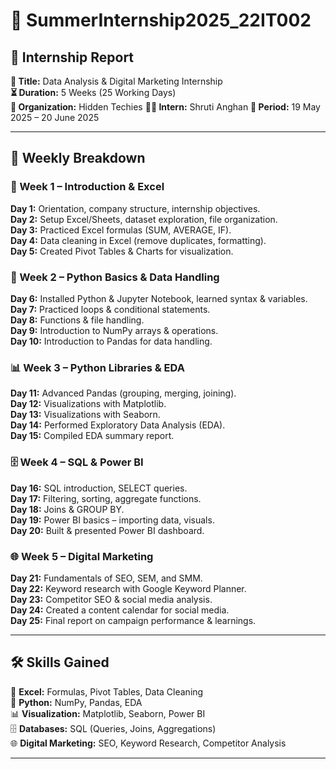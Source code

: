 # 🌟 SummerInternship2025_22IT002  

## 📑 Internship Report  
**🎯 Title:** Data Analysis & Digital Marketing Internship  
**⏳ Duration:** 5 Weeks (25 Working Days)  
**🏢 Organization:** Hidden Techies
**👨‍🎓 Intern:** Shruti Anghan
**📅 Period:** 19 May 2025 – 20 June 2025  

---

## 📌 Weekly Breakdown  

### 📘 Week 1 – Introduction & Excel  
**Day 1:** Orientation, company structure, internship objectives.  
**Day 2:** Setup Excel/Sheets, dataset exploration, file organization.  
**Day 3:** Practiced Excel formulas (SUM, AVERAGE, IF).  
**Day 4:** Data cleaning in Excel (remove duplicates, formatting).  
**Day 5:** Created Pivot Tables & Charts for visualization.  


### 🐍 Week 2 – Python Basics & Data Handling  
**Day 6:** Installed Python & Jupyter Notebook, learned syntax & variables.  
**Day 7:** Practiced loops & conditional statements.  
**Day 8:** Functions & file handling.  
**Day 9:** Introduction to NumPy arrays & operations.  
**Day 10:** Introduction to Pandas for data handling.  


### 📊 Week 3 – Python Libraries & EDA  
**Day 11:** Advanced Pandas (grouping, merging, joining).  
**Day 12:** Visualizations with Matplotlib.  
**Day 13:** Visualizations with Seaborn.  
**Day 14:** Performed Exploratory Data Analysis (EDA).  
**Day 15:** Compiled EDA summary report.  


### 🗄️ Week 4 – SQL & Power BI  
**Day 16:** SQL introduction, SELECT queries.  
**Day 17:** Filtering, sorting, aggregate functions.  
**Day 18:** Joins & GROUP BY.  
**Day 19:** Power BI basics – importing data, visuals.  
**Day 20:** Built & presented Power BI dashboard.  


### 🌐 Week 5 – Digital Marketing  
**Day 21:** Fundamentals of SEO, SEM, and SMM.  
**Day 22:** Keyword research with Google Keyword Planner.  
**Day 23:** Competitor SEO & social media analysis.  
**Day 24:** Created a content calendar for social media.  
**Day 25:** Final report on campaign performance & learnings.  

---

## 🛠️ Skills Gained  
📘 **Excel:** Formulas, Pivot Tables, Data Cleaning  
🐍 **Python:** NumPy, Pandas, EDA  
📊 **Visualization:** Matplotlib, Seaborn, Power BI  
🗄️ **Databases:** SQL (Queries, Joins, Aggregations)  
🌐 **Digital Marketing:** SEO, Keyword Research, Competitor Analysis  

---

